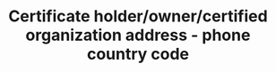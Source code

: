 ---
title: 'Certificate holder/owner/certified organization address - phone country code'
slug: 'certificate-holder-phone-country-code'
description: 'International subscriber dialing (ISD) codes'
required: False
policy: 'Numeric value. Single value only.'
---